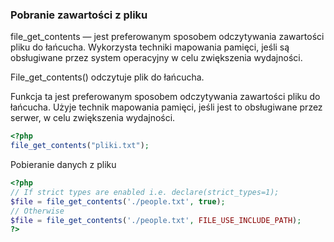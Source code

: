 
### Pobranie zawartości z pliku 

file_get_contents — jest preferowanym sposobem odczytywania zawartości pliku do łańcucha. Wykorzysta techniki mapowania pamięci, jeśli są obsługiwane przez system operacyjny w celu zwiększenia wydajności. 

File_get_contents() odczytuje plik do łańcucha.

Funkcja ta jest preferowanym sposobem odczytywania zawartości pliku do łańcucha. Użyje technik mapowania pamięci, jeśli jest to obsługiwane przez serwer, w celu zwiększenia wydajności.

```php
<?php
file_get_contents("pliki.txt");
``` 

Pobieranie danych z pliku
```php
<?php
// If strict types are enabled i.e. declare(strict_types=1);
$file = file_get_contents('./people.txt', true);
// Otherwise
$file = file_get_contents('./people.txt', FILE_USE_INCLUDE_PATH);
?>
```